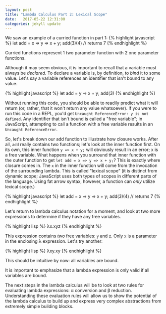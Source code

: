 ```yaml
---
layout: post
title: "Lambda Calculus Part 2: Lexical Scope"
date:   2017-05-22 12:31:00
categories: jekyll update
---
```


We saw an example of a curried function in part 1:
{% highlight javascript %}
let add = x => y => x + y;
add(3)(4) // returns 7
{% endhighlight %}

Curried functions represent 1 two parameter function with 2 one parameter functions. 

Although it may seem obvious, it is important to recall that a variable must always be _declared_. To declare a variable is, by definition, to _bind_ it to some value. Let's say a variable references an identifier that isn't bound to any value.

{% highlight javascript %}
let add = y => x + y;
add(3)
{% endhighlight %}

Without running this code, you should be able to readily predict what it will return (or, rather, that it won't return any value whatsoever). If you were to run this code in a REPL, you'd get `Uncaught ReferenceError: y is not defined`. Any identifier that isn't bound is called a "free variable"; in JavaScript, attempting to call a function with a free variable results in an `Uncaught ReferenceError`.

So, let's break down our add function to illustrate how closure works. After all, `add` really contains two functions; let's look at the inner function first. On its own, this inner function
`y => x + y;`
will obviously result in an error; x is a free variable. What happens when you surround that inner function with the outer function to get `let add = x => y => x + y;`? This is exactly where closure comes in. The `x` in the inner function will come from the invocation of the surrounding lambda. This is called "lexical scope" (it is distinct from dynamic scope; JavaScript uses both types of scopes in different parts of the language. Using fat arrow syntax, however, a function can _only_ utilize lexical scope.)

{% highlight javascript %}
let add = x => y => x + y;
add(3)(4) // returns 7
{% endhighlight %}

Let's return to lambda calculus notation for a moment, and look at two more expressions to determine if they have any free variables.

{% highlight lisp %}
λx.xyz
{% endhighlight %}

This expression contains _two_ free variables: `y` and `z`. Only `x` is a parameter in the enclosing λ expression. Let's try another:

{% highlight lisp %}
λxy.xy
{% endhighlight %}

This should be intuitive by now: all variables are bound.

It is important to emphasize that a lambda expression is only valid if all variables are bound.

The next steps in the lambda calculus will be to look at two rules for evaluating lambda expressions: α conversion and β reduction. Understanding these evaluation rules will allow us to show the potential of the lambda calculus to build up and express very complex abstractions from extremely simple building blocks.